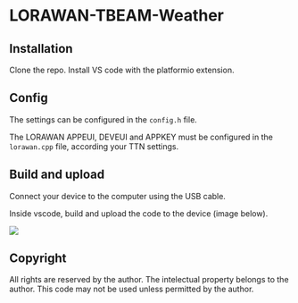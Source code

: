 # LORAWAN-TBEAM-Weather

## Installation

Clone the repo.
Install VS code with the platformio extension.

## Config

The settings can be configured in the `config.h` file.

The LORAWAN APPEUI, DEVEUI and APPKEY must be configured in the `lorawan.cpp` file, according your TTN settings.

## Build and upload

Connect your device to the computer using the USB cable.

Inside vscode, build and upload the code to the device (image below).

![](https://docs.platformio.org/en/latest/_images/platformio-ide-vscode-build-project.png)

## Copyright

All rights are reserved by the author.
The intelectual property belongs to the author.
This code may not be used unless permitted by the author.
